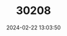 ---
title: "30208"
category: "Damaliscus pygargus"
draft: false
date: 2024-02-22 13:03:50
languages:
  English: ["Bontebok", "Blesbok"]
  Afrikaans: ["Blesbok", "Bontebok"]
---